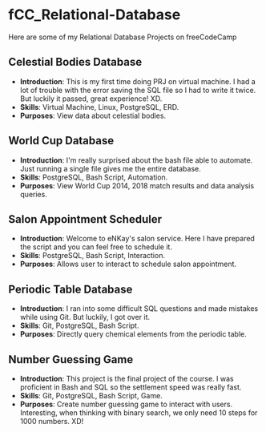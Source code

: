# fCC_Relational-Database
Here are some of my Relational Database Projects on freeCodeCamp

## Celestial Bodies Database
- **Introduction**: This is my first time doing PRJ on virtual machine. I had a lot of trouble with the error saving the SQL file so I had to write it twice. But luckily it passed, great experience! XD.
- **Skills**: Virtual Machine, Linux, PostgreSQL, ERD.
- **Purposes**: View data about celestial bodies.

## World Cup Database
- **Introduction**: I'm really surprised about the bash file able to automate. Just running a single file gives me the entire database.
- **Skills**: PostgreSQL, Bash Script, Automation.
- **Purposes**: View World Cup 2014, 2018 match results and data analysis queries.

## Salon Appointment Scheduler
- **Introduction**: Welcome to eNKay's salon service. Here I have prepared the script and you can feel free to schedule it.
- **Skills**: PostgreSQL, Bash Script, Interaction.
- **Purposes**: Allows user to interact to schedule salon appointment.

## Periodic Table Database
- **Introduction**: I ran into some difficult SQL questions and made mistakes while using Git. But luckily, I got over it.
- **Skills**: Git, PostgreSQL, Bash Script.
- **Purposes**: Directly query chemical elements from the periodic table.

## Number Guessing Game
- **Introduction**: This project is the final project of the course. I was proficient in Bash and SQL so the settlement speed was really fast.
- **Skills**: Git, PostgreSQL, Bash Script, Game.
- **Purposes**: Create number guessing game to interact with users. Interesting, when thinking with binary search, we only need 10 steps for 1000 numbers. XD!